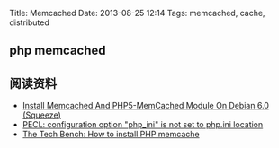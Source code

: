 Title: Memcached
Date: 2013-08-25 12:14
Tags: memcached, cache, distributed

## php memcached

## 阅读资料

*  [Install Memcached And PHP5-MemCached Module On Debian 6.0 (Squeeze)](http://www.howtoforge.com/install-memcached-and-php5-memcached-module-on-debian-6.0-squeeze)  
*  [PECL: configuration option "php_ini" is not set to php.ini location](http://arcadian83.livejournal.com/16386.html)
*  [The Tech Bench: How to install PHP memcache](http://blog.servint.net/2012/03/16/the-tech-bench-how-to-install-php-memcache/)

